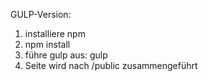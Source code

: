 GULP-Version:

1. installiere npm
2. npm install
3. führe gulp aus: gulp
4. Seite wird nach /public zusammengeführt